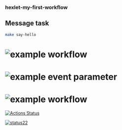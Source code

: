 ### hexlet-my-first-workflow

## Message task

```sh
make say-hello
```

# ![example workflow](https://github.com/nuuska-muikkunen/hexlet-my-first-workflow/tree/master/.github/workflows/hello-world.yml/badge.svg)

# ![example event parameter](https://github.com/nuuska-muikkunen/hexlet-my-first-workflow/tree/master/.github/workflows/hello-world.yml?event=push)

# ![![example workflow](https://travis-ci.com/username/projectname.svg?branch=master)](https://travis-ci.com/username/projectname)

[![Actions Status](https://github.com/nuuska-muikkunen/hexlet-my-first-workflow/.github/workflows/hello-world.yml/badge.svg)](https://github.com/nuuska-muikkunen/hexlet-my-first-workflow/actions)

[![status22](https://runnerimagesdeploymentstatus.azurewebsites.net/api/status?imageName=ubuntu22&badge=1)](https://runnerimagesdeploymentstatus.azurewebsites.net/api/status?imageName=ubuntu22&redirect=1)

